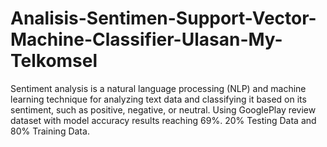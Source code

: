 # Analisis-Sentimen-Support-Vector-Machine-Classifier-Ulasan-My-Telkomsel
Sentiment analysis is a natural language processing (NLP) and machine learning technique for analyzing text data and classifying it based on its sentiment, such as positive, negative, or neutral. Using GooglePlay review dataset with model accuracy results reaching 69%. 20% Testing Data and 80% Training Data.
